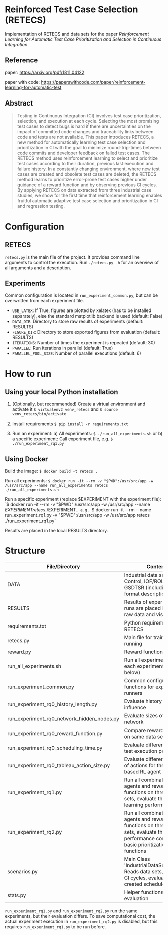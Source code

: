 # Reinforced Test Case Selection (RETECS)

Implementation of RETECS and data sets for the paper *Reinforcement Learning for Automatic Test Case Prioritization and Selection in Continuous Integration*.

## Reference
paper: https://arxiv.org/pdf/1811.04122

paper with code: https://paperswithcode.com/paper/reinforcement-learning-for-automatic-test

## Abstract

> Testing in Continuous Integration (CI) involves test case prioritization, selection, and execution at each cycle.
> Selecting the most promising test cases to detect bugs is hard if there are uncertainties on the impact of committed code changes and traceability links between code and tests are not available.
> This paper introduces RETECS, a new method for automatically learning test case selection and prioritization in CI with the goal to minimize round-trip-times between code commits and developer feedback on failed test cases.
> The RETECS method uses reinforcement learning to select and prioritize test cases according to their duration, previous last execution and failure history.
> In a constantly changing environment, where new test cases are created and obsolete test cases are deleted, the RETECS method learns to prioritize error-prone test cases higher under guidance of a reward function and by observing previous CI cycles.
> By applying RETECS on data extracted from three industrial case studies, we show for the first time that reinforcement learning enables fruitful automatic adaptive test case selection and prioritization in CI and regression testing. 

# Configuration

## RETECS

`retecs.py` is the main file of the project.
It provides command line arguments to control the execution.
Run `./retecs.py -h` for an overview of all arguments and a description.

## Experiments

Common configuration is located in `run_experiment_common.py`, but can be overwritten from each experiment file.

- `USE_LATEX`: If True, figures are plotted by xelatex (has to be installed separately), else the standard matplotlib backend is used (default: False)
- `DATA_DIR`: Directory to store raw results of experiments (default: RESULTS)
- `FIGURE_DIR`: Directory to store exported figures from evaluation (default: RESULTS)
- `ITERATIONS`: Number of times the experiment is repeated (default: 30)
- `PARALLEL`: Run iterations in parallel (default: True)
- `PARALLEL_POOL_SIZE`: Number of parallel executions (default: 6)

# How to run

## Using your local Python installation

1. (Optionally, but recommended) Create a virtual environment and activate it
`$ virtualenv2 venv_retecs` and `$ source venv_retecs/bin/activate`

2. Install requirements `$ pip install -r requirements.txt`

3. Run an experiment: a) All experiments: `$ ./run_all_experiments.sh` or b) a specific experiment: Call experiment file, e.g. `$ ./run_experiment_rq1.py`

## Using Docker

Build the image: `$ docker build -t retecs .`

Run all experiments: `$ docker run -it --rm -v "$PWD":/usr/src/app -w /usr/src/app --name run_all_experiments retecs ./run_all_experiments.sh`

Run a specific experiment (replace $EXPERIMENT with the experiment file): `$ docker run -it --rm -v "$PWD":/usr/src/app -w /usr/src/app --name $EXPERIMENT retecs ./$EXPERIMENT`, e.g. `$ docker run -it --rm --name run_experiment_rq1.py -v "$PWD":/usr/src/app -w /usr/src/app retecs ./run_experiment_rq1.py`

Results are placed in the local RESULTS directory.

# Structure

| File/Directory | Content |
| -------- | ------- |
| DATA | Industrial data sets: Paint Control, IOF/ROL, and GSDTSR (including file format description) |
| RESULTS | Results of experimental runs are placed here, both raw data and visualization |
| requirements.txt | Python requirements of RETECS |
| retecs.py | Main file for training and running |
| reward.py | Reward functions |
| run_all_experiments.sh | Run all experiments (calls each experiment script below) |
| run_experiment_common.py | Common configuration and functions for experiment runners |
| run_experiment_rq0_history_length.py | Evaluate history length influence |
| run_experiment_rq0_network_hidden_nodes.py | Evaluate sizes of neural network |
| run_experiment_rq0_reward_function.py | Compare reward functions on same data set |
| run_experiment_rq0_scheduling_time.py | Evaluate different times for test execution per CI cycle |
| run_experiment_rq0_tableau_action_size.py | Evaluate different numbers of actions for the Tableau-based RL agent |
| run_experiment_rq1.py | Run all combinations of RL agents and reward functions on three data sets, evaluate their learning performance |
| run_experiment_rq2.py | Run all combinations of RL agents and reward functions on three data sets, evaluate their performance compared to basic prioritization functions |
| scenarios.py | Main Class 'IndustrialDataSetProvider': Reads data sets, provides CI cycles, evaluates created schedules |
| stats.py | Helper functions for evaluation |

`run_experiment_rq1.py` and `run_experiment_rq2.py` run the same experiments, but their evaluation differs.
To save computational cost, the actual experiment execution in `run_experiment_rq2.py` is disabled, but this requires `run_experiment_rq1.py` to be run before.

